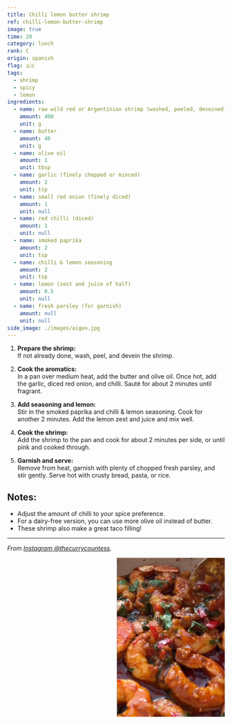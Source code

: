 ```yaml
---
title: Chilli lemon butter shrimp
ref: chilli-lemon-butter-shrimp
image: true
time: 20
category: lunch
rank: C
origin: spanish
flag: 🇪🇸
tags:
  - shrimp
  - spicy
  - lemon
ingredients:
  - name: raw wild red or Argentinian shrimp (washed, peeled, deveined)
    amount: 400
    unit: g
  - name: butter
    amount: 40
    unit: g
  - name: olive oil
    amount: 1
    unit: tbsp
  - name: garlic (finely chopped or minced)
    amount: 2
    unit: tsp
  - name: small red onion (finely diced)
    amount: 1
    unit: null
  - name: red chilli (diced)
    amount: 1
    unit: null
  - name: smoked paprika
    amount: 2
    unit: tsp
  - name: chilli & lemon seasoning
    amount: 2
    unit: tsp
  - name: lemon (zest and juice of half)
    amount: 0.5
    unit: null
  - name: fresh parsley (for garnish)
    amount: null
    unit: null
side_image: ./images/aigen.jpg
---
```


1. **Prepare the shrimp:**  
If not already done, wash, peel, and devein the shrimp.

2. **Cook the aromatics:**  
In a pan over medium heat, add the butter and olive oil. Once hot, add the garlic, diced red onion, and chilli. Sauté for about 2 minutes until fragrant.

3. **Add seasoning and lemon:**  
Stir in the smoked paprika and chilli & lemon seasoning. Cook for another 2 minutes. Add the lemon zest and juice and mix well.

4. **Cook the shrimp:**  
Add the shrimp to the pan and cook for about 2 minutes per side, or until pink and cooked through.

5. **Garnish and serve:**  
Remove from heat, garnish with plenty of chopped fresh parsley, and stir gently. Serve hot with crusty bread, pasta, or rice.

## Notes:
- Adjust the amount of chilli to your spice preference.
- For a dairy-free version, you can use more olive oil instead of butter.
- These shrimp also make a great taco filling!

---

_From [Instagram @thecurrycountess](https://www.instagram.com/reel/DGf7wHPIdmH/?utm_source=ig_web_copy_link&igsh=MWx5cmlxaXc5Z2F3eA==)._

<img src="images/chilli_lemon_butter_shrimp.png" style="width:250px; float:right;"/>
